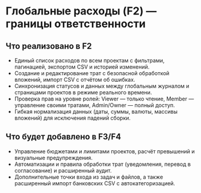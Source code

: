 # Глобальные расходы (F2) — границы ответственности

## Что реализовано в F2

- Единый список расходов по всем проектам с фильтрами, пагинацией, экспортом CSV и историей изменений.
- Создание и редактирование трат с безопасной обработкой вложений, импорт CSV с отчётом об ошибках.
- Синхронизация статусов и данных между глобальным журналом и страницами проектов в режиме реального времени.
- Проверка прав на уровне ролей: Viewer — только чтение, Member — управление своими тратами, Admin/Owner — полный доступ.
- Гибкая нормализация данных (даты, суммы, валюты, массивы вложений) для исключения падений сборки.

## Что будет добавлено в F3/F4

- Управление бюджетами и лимитами проектов, расчёт превышений и визуальные предупреждения.
- Автоматизации и правила обработки трат (уведомления, перевод в согласование) и расширенный аудит.
- Дополнительные точки входа из задач и файлов, а также расширенный импорт банковских CSV с автокатегоризацией.
